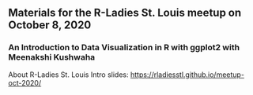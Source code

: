 ## Materials for the R-Ladies St. Louis meetup on October 8, 2020

### An Introduction to Data Visualization in R with ggplot2 with Meenakshi Kushwaha

About R-Ladies St. Louis Intro slides: https://rladiesstl.github.io/meetup-oct-2020/

